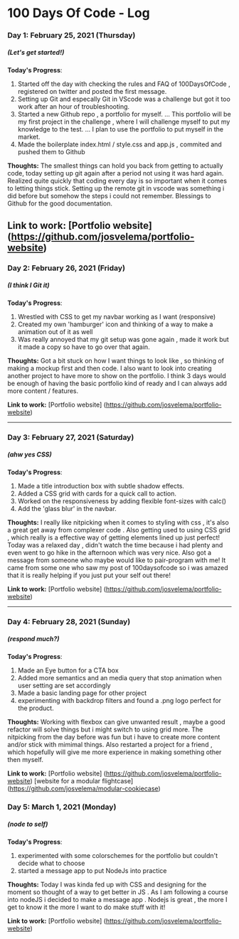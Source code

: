 # 100 Days Of Code - Log

### Day 1: February 25, 2021 (Thursday)
##### (Let's get started!)

**Today's Progress**: 
1. Started off the day with checking the rules and FAQ of 100DaysOfCode , registered on twitter and posted the first message.
2. Setting up Git and especally Git in VScode was a challenge but got it too work after an hour of troubleshooting.
3. Started a new Github repo , a portfolio for myself.
... This portfolio will be my first project in the challenge , where I will challenge myself to put my knowledge to the test.
... I plan to use the portfolio to put myself in the market.
4. Made the boilerplate index.html / style.css and app.js , commited and pushed them to Github

**Thoughts:** 
The smallest things can hold you back from getting to actually code, today setting up git again after a period not using it was hard again.
Realized quite quickly that coding every day is so important when it comes to letting things stick. 
Setting up the remote git in vscode was something i did before but somehow the steps i could not remember. Blessings to Github for the good 
documentation.

**Link to work:** [Portfolio website] (https://github.com/josvelema/portfolio-website)
---

### Day 2: February 26, 2021 (Friday)
##### (I think I Git it)

**Today's Progress**: 
1. Wrestled with CSS to get my navbar working as I want (responsive)
2. Created my own 'hamburger' icon and thinking of a way to make a animation out of it as well
3. Was really annoyed that my git setup was gone again , made it work but it made a copy so have to go over that again.


**Thoughts:** 
Got a bit stuck on how I want things to look like , so thinking of making a mockup first and then code. I also want to look into creating another
project to have more to show on the portfolio. I think 3 days would be enough of having the basic portfolio kind of ready and I can always add more
content / features.

**Link to work:** [Portfolio website] (https://github.com/josvelema/portfolio-website)

--- 

### Day 3: February 27, 2021 (Saturday)
##### (ahw yes CSS)

**Today's Progress**: 
1. Made a title introduction box with subtle shadow effects.
2. Added a CSS grid with cards for a quick call to action.
3. Worked on the responsiveness by adding flexible font-sizes with calc()
4. Add the 'glass blur' in the navbar.


**Thoughts:** 
I really like nitpicking when it comes to styling with css , it's also a great get away from complexer code . Also getting used to using CSS grid ,
which really is a effective way of getting elements lined up just perfect!  Today was a relaxed day , didn't watch the time because i had plenty and even
went to go hike in the afternoon which was very nice. Also got a message from someone who maybe would like to pair-program with me! It came from some one who saw my post of 100daysofcode so i was amazed that it is really helping if you just put your self out there!



**Link to work:** [Portfolio website] (https://github.com/josvelema/portfolio-website)

---

### Day 4: February 28, 2021 (Sunday)
##### (respond much?)

**Today's Progress**: 
1. Made an Eye button for a CTA box 
2. Added more semantics and an media query that stop animation when user setting are set accordingly
3. Made a basic landing page for other project 
4. experimenting with backdrop filters and found a .png logo perfect for the product.


**Thoughts:** 
Working with flexbox can give unwanted result , maybe a good refactor will solve things but i might switch to using grid more. The nitpicking from the
day before was fun but i have to create more content and/or stick with mimimal things. Also restarted a project for a friend , which hopefully will
give me more experience in making something other then myself.


**Link to work:**
 [Portfolio website] (https://github.com/josvelema/portfolio-website)
 [website for a modular flightcase] (https://github.com/josvelema/modular-cookiecase)

### Day 5: March 1, 2021 (Monday)
##### (node to self)

**Today's Progress**: 
1. experimented with some colorschemes for the portfolio but couldn't decide what to choose
2. started a message app to put NodeJs into practice

**Thoughts:** 
Today I was kinda fed up with CSS and designing for the moment so thought of a way to get better in JS . As I am following a course into
nodeJS i decided to make a message app . Nodejs is great , the more I get to know it the more I want to do make stuff with it!


**Link to work:**
 [Portfolio website] (https://github.com/josvelema/portfolio-website)
 


